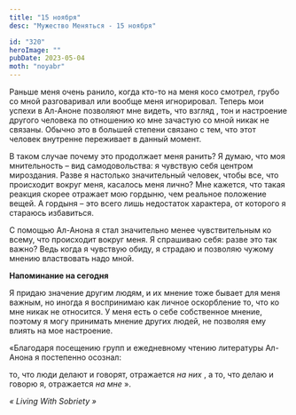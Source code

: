 ```yaml
---
title: "15 ноября"
desc: "Мужество Меняться - 15 ноября"

id: "320"
heroImage: ""
pubDate: 2023-05-04
moth: "noyabr"
---
```


Раньше меня очень ранило, когда кто-то на меня косо смотрел, грубо со мной
разговаривал или вообще меня игнорировал. Теперь мои успехи в Ал-Аноне
позволяют мне видеть, что взгляд , тон и настроение другого человека по
отношению ко мне зачастую со мной никак не связаны. Обычно это в большей
степени связано с тем, что этот человек внутренне переживает в данный момент.

В таком случае почему это продолжает меня ранить? Я думаю, что моя
мнительность – вид самодовольства: я чувствую себя центром мироздания. Разве я
настолько значительный человек, чтобы все, что происходит вокруг меня,
касалось меня лично? Мне кажется, что такая реакция скорее отражает мою
гордыню, чем реальное положение вещей. А гордыня – это всего лишь недостаток
характера, от которого я стараюсь избавиться.

С помощью Ал-Анона я стал значительно менее чувствительным ко всему, что
происходит вокруг меня. Я спрашиваю себя: разве это так важно? Ведь когда я
чувствую обиду, я страдаю и позволяю чужому мнению властвовать надо мной.

**Напоминание на сегодня**

Я придаю значение другим людям, и их мнение тоже бывает для меня важным, но
иногда я воспринимаю как личное оскорбление то, что ко мне никак не относится.
У меня есть о себе собственное мнение, поэтому я могу принимать мнение других
людей, не позволяя ему влиять на мое настроение.

«Благодаря посещению групп и ежедневному чтению литературы Ал-Анона я
постепенно осознал:

то, что люди делают и говорят, отражается _на них_ , а то, что делаю и говорю
я, отражается _на мне_ ».

_«_ _Living_ _With_ _Sobriety_ _»_
